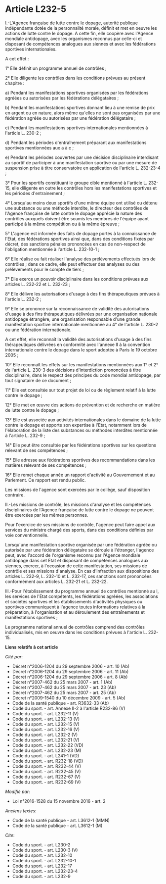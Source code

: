# Article L232-5

I.-L'Agence française de lutte contre le dopage, autorité publique indépendante dotée de la personnalité morale, définit et
met en oeuvre les actions de lutte contre le dopage. A cette fin, elle coopère avec l'Agence mondiale antidopage, avec les
organismes reconnus par celle-ci et disposant de compétences analogues aux siennes et avec les fédérations sportives
internationales. 

A cet effet : 

1° Elle définit un programme annuel de contrôles ; 

2° Elle diligente les contrôles dans les conditions prévues au présent chapitre : 

a) Pendant les manifestations sportives organisées par les fédérations agréées ou autorisées par les fédérations
délégataires ; 

b) Pendant les manifestations sportives donnant lieu à une remise de prix en argent ou en nature, alors même qu'elles ne sont
pas organisées par une fédération agréée ou autorisées par une fédération délégataire ;

c) Pendant les manifestations sportives internationales mentionnées à l'article L. 230-2 ; 

d) Pendant les périodes d'entraînement préparant aux manifestations sportives mentionnées aux a à c ; 

e) Pendant les périodes couvertes par une décision disciplinaire interdisant au sportif de participer à une manifestation
sportive ou par une mesure de suspension prise à titre conservatoire en application de l'article L. 232-23-4 ; 

3° Pour les sportifs constituant le groupe cible mentionné à l'article L. 232-15, elle diligente en outre les contrôles hors
les manifestations sportives et les périodes d'entrainement ; 

4° Lorsqu'au moins deux sportifs d'une même équipe ont utilisé ou détenu une substance ou une méthode interdite, le directeur
des contrôles de l'Agence française de lutte contre le dopage apprécie la nature des contrôles auxquels doivent être soumis
les membres de l'équipe ayant participé à la même compétition ou à la même épreuve ; 

5° L'agence est informée des faits de dopage portés à la connaissance de l'Etat, des fédérations sportives ainsi que, dans
des conditions fixées par décret, des sanctions pénales prononcées en cas de non-respect de l'obligation mentionnée à
l'article L. 232-10-1 ; 

6° Elle réalise ou fait réaliser l'analyse des prélèvements effectués lors de contrôles ; dans ce cadre, elle peut effectuer
des analyses ou des prélèvements pour le compte de tiers ; 

7° Elle exerce un pouvoir disciplinaire dans les conditions prévues aux articles L. 232-22 et L. 232-23 ; 

8° Elle délivre les autorisations d'usage à des fins thérapeutiques prévues à l'article L. 232-2 ; 

9° Elle se prononce sur la reconnaissance de validité des autorisations d'usage à des fins thérapeutiques délivrées par une
organisation nationale antidopage étrangère, une organisation responsable d'une grande manifestation sportive internationale
mentionnée au 4° de l'article L. 230-2 ou une fédération internationale. 

A cet effet, elle reconnaît la validité des autorisations d'usage à des fins thérapeutiques délivrées en conformité avec
l'annexe II à la convention internationale contre le dopage dans le sport adoptée à Paris le 19 octobre 2005 ; 

10° Elle reconnaît les effets sur les manifestations mentionnées aux 1° et 2° de l'article L. 230-3 des décisions
d'interdiction prononcées à titre disciplinaire, dans le respect des principes du code mondial antidopage, par tout
signataire de ce document ; 

11° Elle est consultée sur tout projet de loi ou de règlement relatif à la lutte contre le dopage ; 

12° Elle met en œuvre des actions de prévention et de recherche en matière de lutte contre le dopage ; 

13° Elle est associée aux activités internationales dans le domaine de la lutte contre le dopage et apporte son expertise à
l'Etat, notamment lors de l'élaboration de la liste des substances ou méthodes interdites mentionnée à l'article L. 232-9 ; 

14° Elle peut être consultée par les fédérations sportives sur les questions relevant de ses compétences ; 

15° Elle adresse aux fédérations sportives des recommandations dans les matières relevant de ses compétences ; 

16° Elle remet chaque année un rapport d'activité au Gouvernement et au Parlement. Ce rapport est rendu public. 

Les missions de l'agence sont exercées par le collège, sauf disposition contraire. 

II.-Les missions de contrôle, les missions d'analyse et les compétences disciplinaires de l'Agence française de lutte contre
le dopage ne peuvent être exercées par les mêmes personnes. 

Pour l'exercice de ses missions de contrôle, l'agence peut faire appel aux services du ministre chargé des sports, dans des
conditions définies par voie conventionnelle. 

Lorsqu'une manifestation sportive organisée par une fédération agréée ou autorisée par une fédération délégataire se déroule
à l'étranger, l'agence peut, avec l'accord de l'organisme reconnu par l'Agence mondiale antidopage dans cet Etat et disposant
de compétences analogues aux siennes, exercer, à l'occasion de cette manifestation, ses missions de contrôle et ses missions
d'analyse. En cas d'infraction aux dispositions des articles L. 232-9, L. 232-10 et L. 232-17, ces sanctions sont prononcées
conformément aux articles L. 232-21 et L. 232-22. 

III.-Pour l'établissement du programme annuel de contrôles mentionné au I, les services de l'Etat compétents, les fédérations
agréées, les associations et sociétés sportives et les établissements d'activités physiques ou sportives communiquent à
l'agence toutes informations relatives à la préparation, à l'organisation et au déroulement des entraînements et
manifestations sportives ; 

Le programme national annuel de contrôles comprend des contrôles individualisés, mis en oeuvre dans les conditions prévues à
l'article L. 232-15.

**Liens relatifs à cet article**

_Cité par_:

  - Décret n°2006-1204 du 29 septembre 2006 - art. 10 (Ab)
  - Décret n°2006-1204 du 29 septembre 2006 - art. 11 (Ab)
  - Décret n°2006-1204 du 29 septembre 2006 - art. 8 (Ab)
  - Décret n°2007-462 du 25 mars 2007 - art. 1 (Ab)
  - Décret n°2007-462 du 25 mars 2007 - art. 23 (Ab)
  - Décret n°2007-462 du 25 mars 2007 - art. 25 (Ab)
  - Décret n°2009-1540 du 10 décembre 2009 - art. 5 (Ab)
  - Code de la santé publique - art. R3632-33 (Ab)
  - Code du sport. - art. Annexe II-2 à l'article R232-86 (V)
  - Code du sport. - art. L232-11 (V)
  - Code du sport. - art. L232-13 (V)
  - Code du sport. - art. L232-15 (V)
  - Code du sport. - art. L232-16 (V)
  - Code du sport. - art. L232-2 (V)
  - Code du sport. - art. L232-21 (V)
  - Code du sport. - art. L232-22 (VD)
  - Code du sport. - art. L232-23 (M)
  - Code du sport. - art. L241-1 (VD)
  - Code du sport. - art. R232-18 (VD)
  - Code du sport. - art. R232-44 (V)
  - Code du sport. - art. R232-45 (V)
  - Code du sport. - art. R232-67 (V)
  - Code du sport. - art. R232-69 (V)

_Modifié par_:

  - Loi n°2016-1528 du 15 novembre 2016 - art. 2

_Anciens textes_:

  - Code de la santé publique - art. L3612-1 (MMN)
  - Code de la santé publique - art. L3612-1 (M)

_Cite_:

  - Code du sport. - art. L230-2
  - Code du sport. - art. L230-3 (V)
  - Code du sport. - art. L232-10
  - Code du sport. - art. L232-10-1
  - Code du sport. - art. L232-17
  - Code du sport. - art. L232-23-4
  - Code du sport. - art. L232-9
